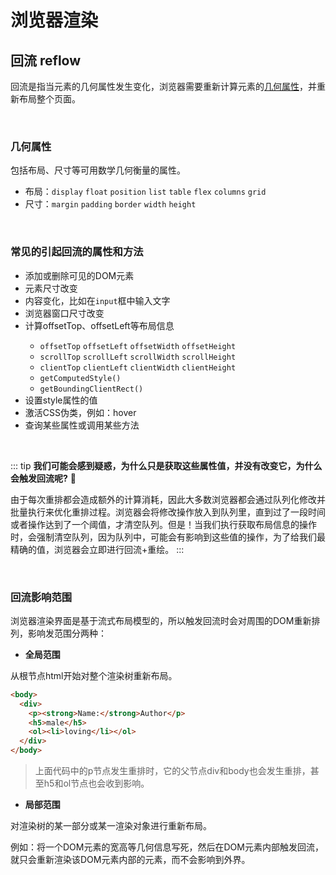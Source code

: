 # 浏览器渲染

## 回流 reflow
回流是指当元素的几何属性发生变化，浏览器需要重新计算元素的[几何属性](#几何属性)，并重新布局整个页面。

<br />

### 几何属性

包括布局、尺寸等可用数学几何衡量的属性。
- 布局：`display` `float` `position` `list` `table` `flex` `columns` `grid`
- 尺寸：`margin` `padding` `border` `width` `height`

<br />

### 常见的引起回流的属性和方法
- 添加或删除可见的DOM元素
- 元素尺寸改变
- 内容变化，比如在`input`框中输入文字
- 浏览器窗口尺寸改变
- 计算offsetTop、offsetLeft等布局信息  <Badge type="tip" text="tip" vertical="top" />
  - `offsetTop` `offsetLeft` `offsetWidth` `offsetHeight`
  - `scrollTop` `scrollLeft` `scrollWidth` `scrollHeight`
  - `clientTop` `clientLeft` `clientWidth` `clientHeight`
  - `getComputedStyle()`
  - `getBoundingClientRect()`
- 设置style属性的值  <Badge type="warning" text="应该是width、height等属性" vertical="middle" />
- 激活CSS伪类，例如：hover
- 查询某些属性或调用某些方法

<br />

::: tip
**我们可能会感到疑惑，为什么只是获取这些属性值，并没有改变它，为什么会触发回流呢?** :raised_eyebrow:

由于每次重排都会造成额外的计算消耗，因此大多数浏览器都会通过队列化修改并批量执行来优化重排过程。浏览器会将修改操作放入到队列里，直到过了一段时间或者操作达到了一个阈值，才清空队列。但是！当我们执行获取布局信息的操作时，会强制清空队列，因为队列中，可能会有影响到这些值的操作，为了给我们最精确的值，浏览器会立即进行回流+重绘。
:::

<br />

### 回流影响范围
浏览器渲染界面是基于流式布局模型的，所以触发回流时会对周围的DOM重新排列，影响发范围分两种：

- **全局范围**

从根节点html开始对整个渲染树重新布局。

```html
<body>
  <div>
    <p><strong>Name:</strong>Author</p>
    <h5>male</h5>
    <ol><li>loving</li></ol>
  </div>
</body>
```

> 上面代码中的p节点发生重排时，它的父节点div和body也会发生重排，甚至h5和ol节点也会收到影响。

- **局部范围**

对渲染树的某一部分或某一渲染对象进行重新布局。

例如：将一个DOM元素的宽高等几何信息写死，然后在DOM元素内部触发回流，就只会重新渲染该DOM元素内部的元素，而不会影响到外界。